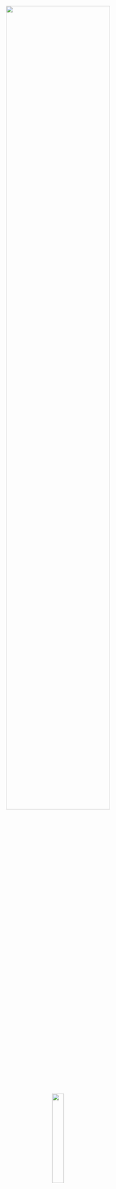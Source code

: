 <p align="center">
  <img src="https://user-images.githubusercontent.com/26531613/94212619-a4b98480-fea2-11ea-97b5-93938a57abbc.png" height="75%" width="75%">
</p>

&nbsp;
&nbsp;
&nbsp;
&nbsp;

<p align="center">
  <a href="https://apps.apple.com/us/app/ai-stock-forecasts/id1527494965?ign-mpt=uo%3D2">
    <img src="https://user-images.githubusercontent.com/26531613/94211816-85215c80-fea0-11ea-9056-45128e1c4c55.png" height="25%" width="25%">
  </a>
 <p/>

&nbsp;

## General information about this app

This iOS app predicts Fortune 100 companies stock price evolution through sentiment analysis
This app uses **SwiftUI** for the layout, **CoreML** for the models creation, **Twitter** and **News-api** as the sources for data analysis.

## Quick presentation of the app

![screenshot](https://user-images.githubusercontent.com/26531613/100556986-01a33380-3274-11eb-9199-6cbbc076f343.png)

## How does it work?

For this app, I am using **Twitter** and **News-api** as the sources for my sentiment analysis.

I am performing the company analysis via 100 twitter comments about the company. Those comments are splitted in 2 sets. The first set gathers the 50 most recent tweets about the company (Ex: @apple) and the second set gathers the 50 most recent tweets about the stock (Ex: #AAPL).
As the wording between those 2 sets of comments is very different, I used 2 different models trained on different datasets: IMBD dataset of 50k movie reviews for the first model and the Kaggle Sentiment Analysis on Financial Tweets dataset for the 2nd model.

Then, I fetch the 20 most recent news articles about the company and use the first model to perform the sentiment analysis on those news articles

Finally, I calculate a total score based on the sentiment analysis of those 120 comments

## Animated demo of the app

![app-presentation](https://user-images.githubusercontent.com/26531613/90067490-2ff90500-dcbd-11ea-9138-92c5ff26f94c.gif)

## Third Party components usage

### Fetching Twitter data
Swifter package from https://github.com/mattdonnelly/Swifter

### On the HomeScreen:
Icons made by Icongeek26 from www.flaticon.com

### On the ResultScreen:
I used the Circle Control code from this project:
https://medium.com/swlh/replicating-the-apple-card-application-using-swiftui-f472f3947683

## Landing Page & Privacy Policy

You can check the [App Landing Page](https://alexismoulin.github.io) for a complete presentation and the [Privacy Policy Page](https://alexismoulin.github.io/AI-Stock-Forecasts/) for further details on how your data is handled by the application

## Open Source & Copying

I provide the entire source code of this dema app for free. This demo app is licensed under MIT so you can use my code in your app, if you choose.

However, **please do not ship this app** under your own account. Paid or free.
